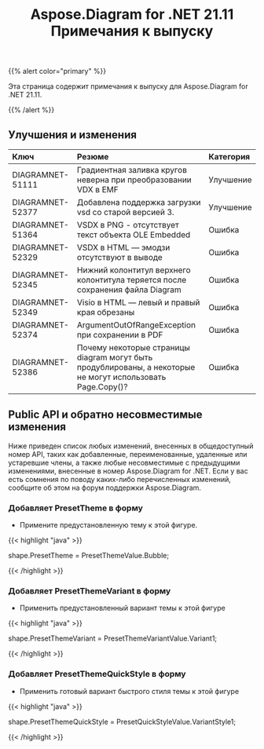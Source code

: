 ﻿---
title: Aspose.Diagram for .NET 21.11 Примечания к выпуску
type: docs
weight: 2
url: /ru/net/aspose-diagram-for-net-21-11-release-notes/
---
{{% alert color="primary" %}} 

Эта страница содержит примечания к выпуску для Aspose.Diagram for .NET 21.11.

{{% /alert %}} 
## **Улучшения и изменения**

|**Ключ**|**Резюме**|**Категория**|
|:- |:- |:- |
|DIAGRAMNET-51111|Градиентная заливка кругов неверна при преобразовании VDX в EMF|Улучшение|
|DIAGRAMNET-52377|Добавлена поддержка загрузки vsd со старой версией 3.|Улучшение|
|DIAGRAMNET-51364|VSDX в PNG - отсутствует текст объекта OLE Embedded|Ошибка|
|DIAGRAMNET-52329|VSDX в HTML — эмодзи отсутствуют в выводе|Ошибка|
|DIAGRAMNET-52345|Нижний колонтитул верхнего колонтитула теряется после сохранения файла Diagram|Ошибка|
|DIAGRAMNET-52349|Visio в HTML — левый и правый края обрезаны|Ошибка|
|DIAGRAMNET-52374|ArgumentOutOfRangeException при сохранении в PDF|Ошибка|
|DIAGRAMNET-52386|Почему некоторые страницы diagram могут быть продублированы, а некоторые не могут использовать Page.Copy()?|Ошибка|

## **Public API и обратно несовместимые изменения**
Ниже приведен список любых изменений, внесенных в общедоступный номер API, таких как добавленные, переименованные, удаленные или устаревшие члены, а также любые несовместимые с предыдущими изменениями, внесенные в номер Aspose.Diagram for .NET. Если у вас есть сомнения по поводу каких-либо перечисленных изменений, сообщите об этом на форум поддержки Aspose.Diagram.


### **Добавляет PresetTheme в форму**
- Примените предустановленную тему к этой фигуре.

{{< highlight "java" >}}

shape.PresetTheme = PresetThemeValue.Bubble;

{{< /highlight >}}


### **Добавляет PresetThemeVariant в форму**
- Применить предустановленный вариант темы к этой фигуре

{{< highlight "java" >}}

shape.PresetThemeVariant = PresetThemeVariantValue.Variant1;

{{< /highlight >}}

### **Добавляет PresetThemeQuickStyle в форму**
- Применить готовый вариант быстрого стиля темы к этой фигуре

{{< highlight "java" >}}

 shape.PresetThemeQuickStyle = PresetQuickStyleValue.VariantStyle1;

{{< /highlight >}}
